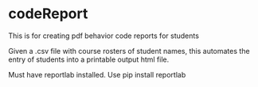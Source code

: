# codeReport
This is for creating pdf behavior code reports for students

Given a .csv file with course rosters of student names, this automates the entry of students into a printable output html file.

Must have reportlab installed. Use pip install reportlab
